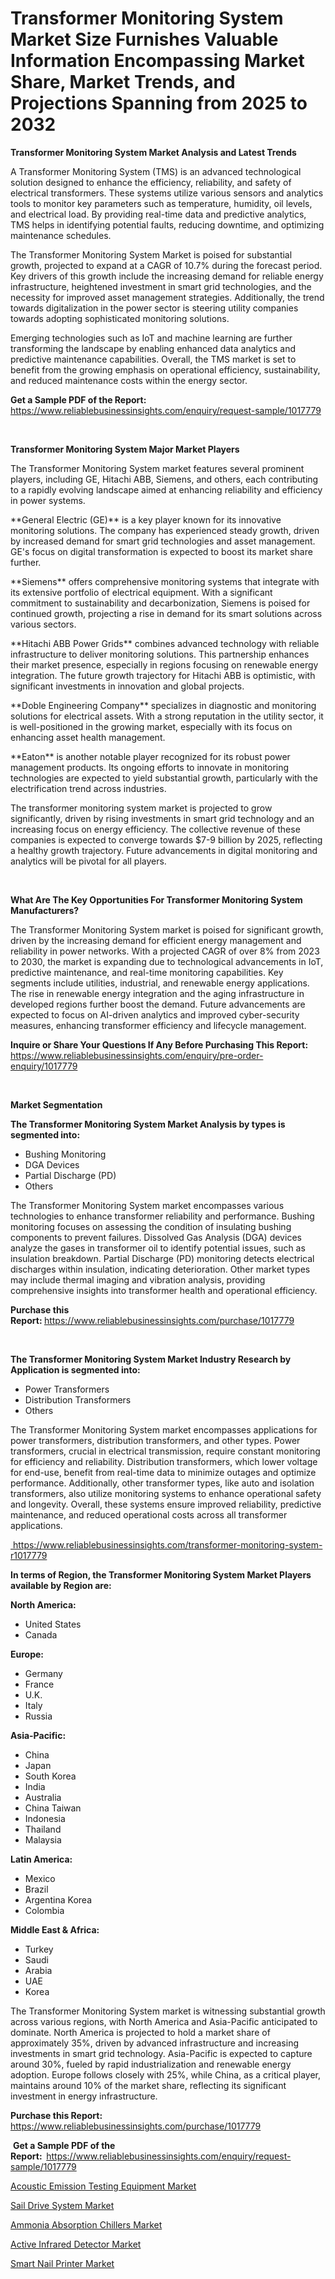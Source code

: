 <p><h1>Transformer Monitoring System Market Size Furnishes Valuable Information Encompassing Market Share, Market Trends, and Projections Spanning from 2025 to 2032</h1></p><p><strong>Transformer Monitoring System Market Analysis and Latest Trends</strong></p>
<p><p>A Transformer Monitoring System (TMS) is an advanced technological solution designed to enhance the efficiency, reliability, and safety of electrical transformers. These systems utilize various sensors and analytics tools to monitor key parameters such as temperature, humidity, oil levels, and electrical load. By providing real-time data and predictive analytics, TMS helps in identifying potential faults, reducing downtime, and optimizing maintenance schedules.</p><p>The Transformer Monitoring System Market is poised for substantial growth, projected to expand at a CAGR of 10.7% during the forecast period. Key drivers of this growth include the increasing demand for reliable energy infrastructure, heightened investment in smart grid technologies, and the necessity for improved asset management strategies. Additionally, the trend towards digitalization in the power sector is steering utility companies towards adopting sophisticated monitoring solutions. </p><p>Emerging technologies such as IoT and machine learning are further transforming the landscape by enabling enhanced data analytics and predictive maintenance capabilities. Overall, the TMS market is set to benefit from the growing emphasis on operational efficiency, sustainability, and reduced maintenance costs within the energy sector.</p></p>
<p><strong>Get a Sample PDF of the Report:&nbsp;</strong> <a href="https://www.reliablebusinessinsights.com/enquiry/request-sample/1017779?utm_campaign=1121&utm_medium=2&utm_source=Github&utm_content=ia&utm_term=23022025&utm_id=transformer-monitoring-system">https://www.reliablebusinessinsights.com/enquiry/request-sample/1017779</a></p>
<p>&nbsp;</p>
<p><strong>Transformer Monitoring System Major Market Players</strong></p>
<p><p>The Transformer Monitoring System market features several prominent players, including GE, Hitachi ABB, Siemens, and others, each contributing to a rapidly evolving landscape aimed at enhancing reliability and efficiency in power systems.</p><p>**General Electric (GE)** is a key player known for its innovative monitoring solutions. The company has experienced steady growth, driven by increased demand for smart grid technologies and asset management. GE's focus on digital transformation is expected to boost its market share further.</p><p>**Siemens** offers comprehensive monitoring systems that integrate with its extensive portfolio of electrical equipment. With a significant commitment to sustainability and decarbonization, Siemens is poised for continued growth, projecting a rise in demand for its smart solutions across various sectors.</p><p>**Hitachi ABB Power Grids** combines advanced technology with reliable infrastructure to deliver monitoring solutions. This partnership enhances their market presence, especially in regions focusing on renewable energy integration. The future growth trajectory for Hitachi ABB is optimistic, with significant investments in innovation and global projects.</p><p>**Doble Engineering Company** specializes in diagnostic and monitoring solutions for electrical assets. With a strong reputation in the utility sector, it is well-positioned in the growing market, especially with its focus on enhancing asset health management.</p><p>**Eaton** is another notable player recognized for its robust power management products. Its ongoing efforts to innovate in monitoring technologies are expected to yield substantial growth, particularly with the electrification trend across industries.</p><p>The transformer monitoring system market is projected to grow significantly, driven by rising investments in smart grid technology and an increasing focus on energy efficiency. The collective revenue of these companies is expected to converge towards $7-9 billion by 2025, reflecting a healthy growth trajectory. Future advancements in digital monitoring and analytics will be pivotal for all players.</p></p>
<p>&nbsp;</p>
<p><strong>What Are The Key Opportunities For Transformer Monitoring System Manufacturers?</strong></p>
<p><p>The Transformer Monitoring System market is poised for significant growth, driven by the increasing demand for efficient energy management and reliability in power networks. With a projected CAGR of over 8% from 2023 to 2030, the market is expanding due to technological advancements in IoT, predictive maintenance, and real-time monitoring capabilities. Key segments include utilities, industrial, and renewable energy applications. The rise in renewable energy integration and the aging infrastructure in developed regions further boost the demand. Future advancements are expected to focus on AI-driven analytics and improved cyber-security measures, enhancing transformer efficiency and lifecycle management.</p></p>
<p><strong>Inquire or Share Your Questions If Any Before Purchasing This Report:</strong> <a href="https://www.reliablebusinessinsights.com/enquiry/pre-order-enquiry/1017779?utm_campaign=1121&utm_medium=2&utm_source=Github&utm_content=ia&utm_term=23022025&utm_id=transformer-monitoring-system">https://www.reliablebusinessinsights.com/enquiry/pre-order-enquiry/1017779</a></p>
<p>&nbsp;</p>
<p><strong>Market Segmentation</strong></p>
<p><strong>The Transformer Monitoring System Market Analysis by types is segmented into:</strong></p>
<p><ul><li>Bushing Monitoring</li><li>DGA Devices</li><li>Partial Discharge (PD)</li><li>Others</li></ul></p>
<p><p>The Transformer Monitoring System market encompasses various technologies to enhance transformer reliability and performance. Bushing monitoring focuses on assessing the condition of insulating bushing components to prevent failures. Dissolved Gas Analysis (DGA) devices analyze the gases in transformer oil to identify potential issues, such as insulation breakdown. Partial Discharge (PD) monitoring detects electrical discharges within insulation, indicating deterioration. Other market types may include thermal imaging and vibration analysis, providing comprehensive insights into transformer health and operational efficiency.</p></p>
<p><strong>Purchase this Report:&nbsp;</strong><a href="https://www.reliablebusinessinsights.com/purchase/1017779?utm_campaign=1121&utm_medium=2&utm_source=Github&utm_content=ia&utm_term=23022025&utm_id=transformer-monitoring-system">https://www.reliablebusinessinsights.com/purchase/1017779</a></p>
<p>&nbsp;</p>
<p><strong>The Transformer Monitoring System Market Industry Research by Application is segmented into:</strong></p>
<p><ul><li>Power Transformers</li><li>Distribution Transformers</li><li>Others</li></ul></p>
<p><p>The Transformer Monitoring System market encompasses applications for power transformers, distribution transformers, and other types. Power transformers, crucial in electrical transmission, require constant monitoring for efficiency and reliability. Distribution transformers, which lower voltage for end-use, benefit from real-time data to minimize outages and optimize performance. Additionally, other transformer types, like auto and isolation transformers, also utilize monitoring systems to enhance operational safety and longevity. Overall, these systems ensure improved reliability, predictive maintenance, and reduced operational costs across all transformer applications.</p></p>
<p><a href="https://www.reliablebusinessinsights.com/transformer-monitoring-system-r1017779?utm_campaign=1121&utm_medium=2&utm_source=Github&utm_content=ia&utm_term=23022025&utm_id=transformer-monitoring-system">&nbsp;https://www.reliablebusinessinsights.com/transformer-monitoring-system-r1017779</a></p>
<p><strong>In terms of Region, the Transformer Monitoring System Market Players available by Region are:</strong></p>
<p>
    <p> <strong> North America: </strong>
        <ul>
            <li>United States</li>
            <li>Canada</li>
        </ul>
        </p> 
    <p> <strong> Europe: </strong>
        <ul>
            <li>Germany</li>
            <li>France</li>
            <li>U.K.</li>
            <li>Italy</li>
            <li>Russia</li>
        </ul>
        </p> 
    <p> <strong> Asia-Pacific: </strong>
        <ul>
            <li>China</li>
            <li>Japan</li>
            <li>South Korea</li>
            <li>India</li>
            <li>Australia</li>
            <li>China Taiwan</li>
            <li>Indonesia</li>
            <li>Thailand</li>
            <li>Malaysia</li>
        </ul>
        </p> 
    <p> <strong> Latin America: </strong>
        <ul>
            <li>Mexico</li>
            <li>Brazil</li>
            <li>Argentina Korea</li>
            <li>Colombia</li>
        </ul>
        </p> 
    <p> <strong> Middle East & Africa: </strong>
        <ul>
            <li>Turkey</li>
            <li>Saudi</li>
            <li>Arabia</li>
            <li>UAE</li>
            <li>Korea</li>
        </ul>
    </p>
    </p>
<p><p>The Transformer Monitoring System market is witnessing substantial growth across various regions, with North America and Asia-Pacific anticipated to dominate. North America is projected to hold a market share of approximately 35%, driven by advanced infrastructure and increasing investments in smart grid technology. Asia-Pacific is expected to capture around 30%, fueled by rapid industrialization and renewable energy adoption. Europe follows closely with 25%, while China, as a critical player, maintains around 10% of the market share, reflecting its significant investment in energy infrastructure.</p></p>
<p><strong>Purchase this Report: </strong><a href="https://www.reliablebusinessinsights.com/purchase/1017779?utm_campaign=1121&utm_medium=2&utm_source=Github&utm_content=ia&utm_term=23022025&utm_id=transformer-monitoring-system">https://www.reliablebusinessinsights.com/purchase/1017779</a></p>
<p>&nbsp;<strong>Get a Sample PDF of the Report:&nbsp;&nbsp;</strong><a href="https://www.reliablebusinessinsights.com/enquiry/request-sample/1017779?utm_campaign=1121&utm_medium=2&utm_source=Github&utm_content=ia&utm_term=23022025&utm_id=transformer-monitoring-system">https://www.reliablebusinessinsights.com/enquiry/request-sample/1017779</a></p>
<p><strong></strong></p>
<p><p><a href="https://github.com/nontoengolo/Market-Research-Report-List-1/blob/main/acoustic-emission-testing-equipment-market.md?utm_campaign=1121&utm_medium=2&utm_source=Github&utm_content=ia&utm_term=23022025&utm_id=transformer-monitoring-system">Acoustic Emission Testing Equipment Market</a></p><p><a href="https://github.com/signallaikun/Market-Research-Report-List-1/blob/main/sail-drive-system-market.md?utm_campaign=1121&utm_medium=2&utm_source=Github&utm_content=ia&utm_term=23022025&utm_id=transformer-monitoring-system">Sail Drive System Market</a></p><p><a href="https://github.com/guneycigdem35/Market-Research-Report-List-5/blob/main/ammonia-absorption-chillers-market.md?utm_campaign=1121&utm_medium=2&utm_source=Github&utm_content=ia&utm_term=23022025&utm_id=transformer-monitoring-system">Ammonia Absorption Chillers Market</a></p><p><a href="https://github.com/shefikagbons/Market-Research-Report-List-1/blob/main/active-infrared-detector-market.md?utm_campaign=1121&utm_medium=2&utm_source=Github&utm_content=ia&utm_term=23022025&utm_id=transformer-monitoring-system">Active Infrared Detector Market</a></p><p><a href="https://github.com/albagekunnur/Market-Research-Report-List-1/blob/main/smart-nail-printer-market.md?utm_campaign=1121&utm_medium=2&utm_source=Github&utm_content=ia&utm_term=23022025&utm_id=transformer-monitoring-system">Smart Nail Printer Market</a></p></p>